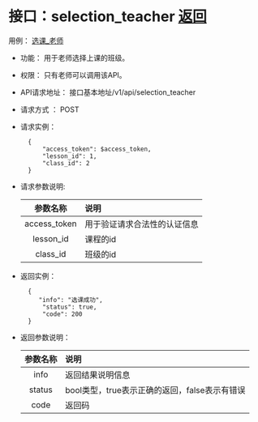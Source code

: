 
# 接口：selection_teacher  [返回](../README.md)
用例： [选课_老师](../用例/选课_老师.md)

- 功能：
    用于老师选择上课的班级。
    
- 权限：
    只有老师可以调用该API。
    
- API请求地址： 
    接口基本地址/v1/api/selection_teacher

- 请求方式 ：
    POST

- 请求实例：

        {
            "access_token": $access_token,
            "lesson_id": 1,
            "class_id": 2
        }

- 请求参数说明:        

  |参数名称|说明|
  |:---------:|:--------------------------------------------------------|
  |access_token|用于验证请求合法性的认证信息|
  |lesson_id|课程的id|
  |class_id|班级的id|
  
    
- 返回实例：

        {         
           "info": "选课成功",
            "status": true,
            "code": 200
        }
 
- 返回参数说明：    
 
  |参数名称|说明|
  |:---------:|:--------------------------------------------------------|      
  |info|返回结果说明信息|
  |status|bool类型，true表示正确的返回，false表示有错误|
  |code|返回码|

